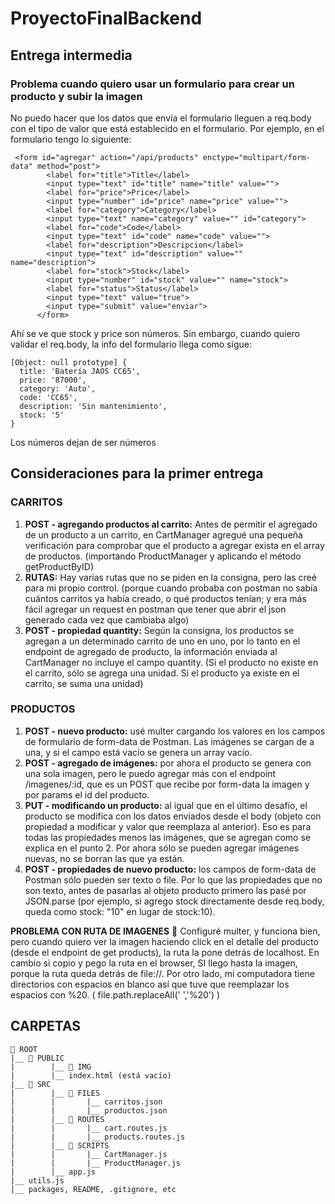 # ProyectoFinalBackend

## Entrega intermedia

### Problema cuando quiero usar un formulario para crear un producto y subir la imagen

No puedo hacer que los datos que envía el formulario lleguen a req.body con el tipo de valor que está establecido en el formulario. Por ejemplo, en el formulario tengo lo siguiente:

```
 <form id="agregar" action="/api/products" enctype="multipart/form-data" method="post">
        <label for="title">Title</label>
        <input type="text" id="title" name="title" value="">
        <label for="price">Price</label>
        <input type="number" id="price" name="price" value="">
        <label for="category">Category</label>
        <input type="text" name="category" value="" id="category">
        <label for="code">Code</label>
        <input type="text" id="code" name="code" value="">
        <label for="description">Descripcion</label>
        <input type="text" id="description" value="" name="description">
        <label for="stock">Stock</label>
        <input type="number" id="stock" value="" name="stock">
        <label for="status">Status</label>
        <input type="text" value="true">
        <input type="submit" value="enviar">
      </form>
```

Ahí se ve que stock y price son números. Sin embargo, cuando quiero validar el req.body, la info del formulario llega como sigue:

```
[Object: null prototype] {
  title: 'Batería JAOS CC65',
  price: '87000',
  category: 'Auto',
  code: 'CC65',
  description: 'Sin mantenimiento',
  stock: '5'
}
```

Los números dejan de ser números

## Consideraciones para la primer entrega

### CARRITOS

1. **POST - agregando productos al carrito:** Antes de permitir el agregado de un producto a un carrito, en CartManager agregué una pequeña verificación para comprobar que el producto a agregar exista en el array de productos. (importando ProductManager y aplicando el método getProductByID)
2. **RUTAS:** Hay varias rutas que no se piden en la consigna, pero las creé para mi propio control. (porque cuando probaba con postman no sabía cuántos carritos ya había creado, o qué productos tenían; y era más fácil agregar un request en postman que tener que abrir el json generado cada vez que cambiaba algo)
3. **POST - propiedad quantity:** Según la consigna, los productos se agregan a un determinado carrito de uno en uno, por lo tanto en el endpoint de agregado de producto, la información enviada al CartManager no incluye el campo quantity. (Si el producto no existe en el carrito, sólo se agrega una unidad. Si el producto ya existe en el carrito, se suma una unidad)

### PRODUCTOS

1. **POST - nuevo producto:** usé multer cargando los valores en los campos de formulario de form-data de Postman. Las imágenes se cargan de a una, y si el campo está vacío se genera un array vacío.
2. **POST - agregado de imágenes:** por ahora el producto se genera con una sola imagen, pero le puedo agregar más con el endpoint /imagenes/:id, que es un POST que recibe por form-data la imagen y por params el id del producto.
3. **PUT - modificando un producto:** al igual que en el último desafío, el producto se modifica con los datos enviados desde el body (objeto con propiedad a modificar y valor que reemplaza al anterior). Eso es para todas las propiedades menos las imágenes, que se agregan como se explica en el punto 2. Por ahora sólo se pueden agregar imágenes nuevas, no se borran las que ya están.
4. **POST - propiedades de nuevo producto:** los campos de form-data de Postman sólo pueden ser texto o file. Por lo que las propiedades que no son texto, antes de pasarlas al objeto producto primero las pasé por JSON.parse (por ejemplo, si agrego stock directamente desde req.body, queda como stock: "10" en lugar de stock:10).

**PROBLEMA CON RUTA DE IMAGENES** 🤔
Configuré multer, y funciona bien, pero cuando quiero ver la imagen haciendo click en el detalle del producto (desde el endpoint de get products), la ruta la pone detrás de localhost. En cambio si copio y pego la ruta en el browser, SI llego hasta la imagen, porque la ruta queda detrás de file://.
Por otro lado, mi computadora tiene directorios con espacios en blanco así que tuve que reemplazar los espacios con %20. ( file.path.replaceAll(' ','%20') )

## CARPETAS

```
📂 ROOT
|__ 📂 PUBLIC
|        |__ 📂 IMG
|        |__ index.html (está vacío)
|__ 📂 SRC
|        |__ 📂 FILES
|        |       |__ carritos.json
|        |       |__ productos.json
|        |__ 📂 ROUTES
|        |       |__ cart.routes.js
|        |       |__ products.routes.js
|        |__ 📂 SCRIPTS
|        |       |__ CartManager.js
|        |       |__ ProductManager.js
|        |__ app.js
|__ utils.js
|__ packages, README, .gitignore, etc
```
